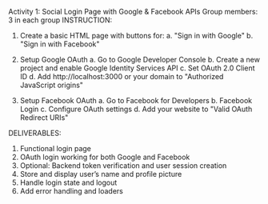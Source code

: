 Activity 1: Social Login Page with Google & Facebook APIs 
Group members: 3 in each group 
INSTRUCTION: 
1. Create a basic HTML page with buttons for: 
a. "Sign in with Google" 
b. "Sign in with Facebook" 

2. Setup Google OAuth 
a. Go to Google Developer Console 
b. Create a new project and enable Google Identity Services API 
c. Set OAuth 2.0 Client ID 
d. Add http://localhost:3000 or your domain to "Authorized JavaScript origins" 

3. Setup Facebook OAuth 
a. Go to Facebook for Developers 
b. Facebook Login 
c. Configure OAuth settings 
d. Add your website to "Valid OAuth Redirect URIs" 

DELIVERABLES: 
1) Functional login page 
2) OAuth login working for both Google and Facebook 
3) Optional: Backend token verification and user session creation 
4) Store and display user’s name and profile picture 
5) Handle login state and logout 
6) Add error handling and loaders
